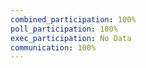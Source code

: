 ```yaml
---
combined_participation: 100%
poll_participation: 100%
exec_participation: No Data
communication: 100%
---
```


